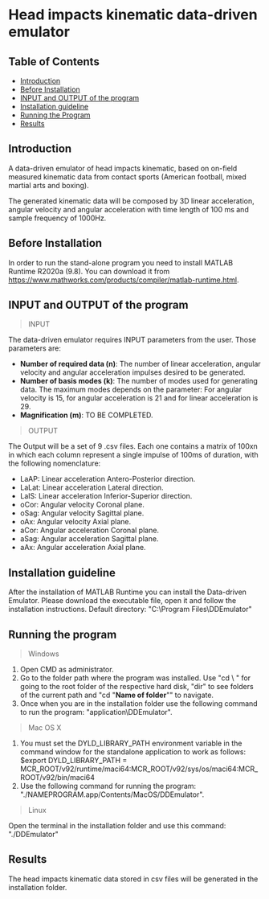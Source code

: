 # Head impacts kinematic data-driven emulator


## Table of Contents

- [Introduction](#introduction)
- [Before Installation](#Before-Installation)
- [INPUT and OUTPUT of the program](#INPUT-and-OUTPUT-of-the-program)
- [Installation guideline](#Installation-guideline)
- [Running the Program](#running-the-program)
- [Results](#results)

## Introduction

A data-driven emulator of head impacts kinematic, based on on-field measured kinematic data from contact sports (American football, mixed martial arts and boxing).

The generated kinematic data will be composed by 3D linear acceleration, angular velocity and angular acceleration with time length of 100 ms and sample frequency of 1000Hz. 

## Before Installation

In order to run the stand-alone program you need to install MATLAB Runtime R2020a (9.8). You can download it from https://www.mathworks.com/products/compiler/matlab-runtime.html.

## INPUT and OUTPUT of the program

> INPUT

The data-driven emulator requires INPUT parameters from the user. Those parameters are:

- **Number of required data (n)**: The number of linear acceleration, angular velocity and angular acceleration impulses desired to be generated.
- **Number of basis modes (k)**: The number of modes used for generating data. The maximum modes depends on the parameter: For angular velocity is 15, for angular acceleration is 21 and for linear acceleration is 29.
- **Magnification (m)**: TO BE COMPLETED.

> OUTPUT

The Output will be a set of 9 .csv files. Each one contains a matrix of 100xn in which each column represent a single impulse of 100ms of duration, with the following nomenclature:

- LaAP:  Linear acceleration Antero-Posterior direction.
- LaLat: Linear acceleration Lateral direction.
- LaIS:  Linear acceleration Inferior-Superior direction.
- oCor:  Angular velocity Coronal plane.
- oSag:  Angular velocity Sagittal plane.
- oAx:   Angular velocity Axial plane.
- aCor:  Angular acceleration Coronal plane.
- aSag:  Angular acceleration Sagittal plane.
- aAx:   Angular acceleration Axial plane.

## Installation guideline

After the installation of MATLAB Runtime you can install the Data-driven Emulator. Please download the executable file, open it and follow the installation instructions. Default directory: "C:\Program Files\DDEmulator"

## Running the program

> Windows

1) Open CMD as administrator.
2) Go to the folder path where the program was installed. Use "cd \ " for going to the root folder of the respective hard disk, "dir" to see folders of the current path and "cd "**Name of folder**"" to navigate.
3) Once when you are in the installation folder use the following command to run the program: "application\DDEmulator".

> Mac OS X

1) You must set the DYLD_LIBRARY_PATH environment variable in the command window for the standalone application to work as follows: $export DYLD_LIBRARY_PATH = MCR_ROOT/v92/runtime/maci64:MCR_ROOT/v92/sys/os/maci64:MCR_ROOT/v92/bin/maci64
2) Use the following command for running the program: "./NAMEPROGRAM.app/Contents/MacOS/DDEmulator".

> Linux

Open the terminal in the installation folder and use this command: "./DDEmulator"

## Results

The head impacts kinematic data stored in csv files will be generated in the installation folder.

